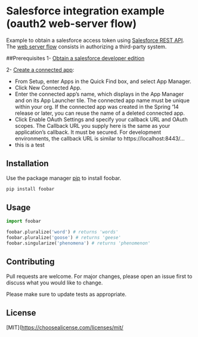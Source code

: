 # Salesforce integration example (oauth2 web-server flow)

Example to obtain a salesforce access token using [Salesforce REST API](https://developer.salesforce.com/docs/atlas.en-us.api_rest.meta/api_rest/quickstart_oauth.htm). The [web server flow](https://developer.salesforce.com/docs/atlas.en-us.api_rest.meta/api_rest/intro_understanding_web_server_oauth_flow.htm) consists in authorizing a third-party system.

##Prerequisites
1- [Obtain a salesforce developer edition](https://developer.salesforce.com/signup)

2- [Create a connected app](https://help.salesforce.com/articleView?id=connected_app_create.htm): 

- From Setup, enter Apps in the Quick Find box, and select App Manager.
- Click New Connected App.
- Enter the connected app’s name, which displays in the App Manager and on its App Launcher tile. The connected app name must be unique within your org. If the connected app was created in the Spring ‘14 release or later, you can reuse the name of a deleted connected app.
- Click Enable OAuth Settings and specify your callback URL and OAuth scopes. The Callback URL you supply here is the same as your application’s callback. It must be secured. For development environments, the callback URL is similar to https://localhost:8443/...
- this is a test


## Installation

Use the package manager [pip](https://pip.pypa.io/en/stable/) to install foobar.

```bash
pip install foobar
```

## Usage

```python
import foobar

foobar.pluralize('word') # returns 'words'
foobar.pluralize('goose') # returns 'geese'
foobar.singularize('phenomena') # returns 'phenomenon'
```

## Contributing
Pull requests are welcome. For major changes, please open an issue first to discuss what you would like to change.

Please make sure to update tests as appropriate.

## License
[MIT](https://choosealicense.com/licenses/mit/